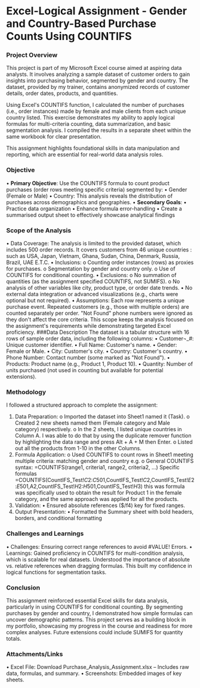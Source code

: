 # Excel-Logical Assignment - Gender and Country-Based Purchase Counts Using COUNTIFS
### Project Overview
This project is part of my Microsoft Excel course aimed at aspiring data analysts. It involves analyzing a sample dataset of customer orders to gain insights into purchasing behavior, segmented by gender and country. The dataset, provided by my trainer, contains anonymized records of customer details, order dates, products, and quantities.

Using Excel's COUNTIFS function, I calculated the number of purchases (i.e., order instances) made by female and male clients from each unique country listed. This exercise demonstrates my ability to apply logical formulas for multi-criteria counting, data summarization, and basic segmentation analysis. I compiled the results in a separate sheet within the same workbook for clear presentation.

This assignment highlights foundational skills in data manipulation and reporting, which are essential for real-world data analysis roles.

### Objective
•  **Primary Objective**: Use the COUNTIFS formula to count product purchases (order rows meeting specific criteria) segmented by: 
•	Gender (Female or Male)
•	Country: This analysis reveals the distribution of purchases across demographics and geographies.
•  **Secondary Goals**: 
•	Practice data organization
•	Enhance formula error-handling
•	Create a summarised output sheet to effectively showcase analytical findings


### Scope of the Analysis
•	Data Coverage: The analysis is limited to the provided dataset, which includes 500 order records. It covers customers from 46 unique countries : such as USA, Japan, Vietnam, Ghana, Sudan, China, Denmark, Russia, Brazil, UAE E.T.C.
•	Inclusions: 
o	Counting order instances (rows) as proxies for purchases.
o	Segmentation by gender and country only.
o	Use of COUNTIFS for conditional counting.
•	Exclusions: 
o	No summation of quantities (as the assignment specified COUNTIFS, not SUMIFS).
o	No analysis of other variables like city, product type, or order date trends.
•	No external data integration or advanced visualizations (e.g., charts were optional but not required).
•	 Assumptions: Each row represents a unique purchase event. Repeated customers (e.g., those with multiple orders) are counted separately per order. "Not Found" phone numbers were ignored as they don't affect the core criteria.
This scope keeps the analysis focused on the assignment's requirements while demonstrating targeted Excel proficiency.
###Data Description
The dataset is a tabular structure with 16 rows of sample order data, including the following columns:
•	Customer¬_#: Unique customer identifier.
•	Full Name: Customer's name.
•	Gender: Female or Male.
•	City: Customer's city.
•	Country: Customer's country. 
•	Phone Number: Contact number (some marked as "Not Found").
•	Products: Product name (e.g., Product 1, Product 10).
•	Quantity: Number of units purchased (not used in counting but available for potential extensions).

### Methodology
I followed a structured approach to complete the assignment:
1.	Data Preparation: 
o	Imported the dataset into Sheet1 named it (Task).
o	Created 2 new sheets named them (Female category and Male category) respectively.
o	In the 2 sheets, I listed unique countries in Column A. I was able to do that by using the duplicate remover function by highlighting the data range and press Alt + A + M then Enter.
o	Listed out all the products from 1-10 in the other Columns.
2.	Formula Application: 
o	Used COUNTIFS to count rows in Sheet1 meeting multiple criteria: matching gender and country e.g.
o	General COUNTIFS syntax: =COUNTIFS(range1, criteria1, range2, criteria2, ...)
Specific formulas =COUNTIFS(CountIFS_Test!$C$2:$C$501,CountIFS_Test!$C$2,CountIFS_Test!$E$2:$E$501,A2,CountIFS_Test!$H$2:$H$501,CountIFS_Test!$H$3) this was formula was specifically used to obtain the result for Product 1 in the female category, and the same approach was applied for all the products. 
3.	Validation: 
•	Ensured absolute references ($/f4) key for fixed ranges.
4.	Output Presentation: 
•	Formatted the Summary sheet with bold headers, borders, and conditional formatting
### Challenges and Learnings
•	Challenges: Ensuring correct range references to avoid #VALUE! Errors.
•	Learnings: Gained proficiency in COUNTIFS for multi-condition analysis, which is scalable for real datasets. Understood the importance of absolute vs. relative references when dragging formulas. This built my confidence in logical functions for segmentation tasks. 
### Conclusion
 This assignment reinforced essential Excel skills for data analysis, particularly in using COUNTIFS for conditional counting. By segmenting purchases by gender and country, I demonstrated how simple formulas can uncover demographic patterns. This project serves as a building block in my portfolio, showcasing my progress in the course and readiness for more complex analyses. Future extensions could include SUMIFS for quantity totals. 
### Attachments/Links
•	Excel File: Download Purchase_Analysis_Assignment.xlsx – Includes raw data, formulas, and summary.
•	Screenshots: Embedded images of key sheets.
 

